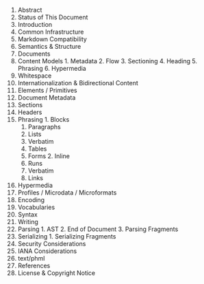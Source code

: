 1. Abstract
2. Status of This Document
3. Introduction
4. Common Infrastructure
  1. Markdown Compatibility
5. Semantics & Structure
  1. Documents
  2. Content Models
    1. Metadata
    2. Flow
    3. Sectioning
    4. Heading
    5. Phrasing
    6. Hypermedia
  3. Whitespace
  4. Internationalization & Bidirectional Content 
6. Elements / Primitives
  1. Document Metadata
  2. Sections
   1. Headers
  3. Phrasing
    1. Blocks
      1. Paragraphs
      2. Lists
      3. Verbatim
      4. Tables
      5. Forms
    2. Inline
      1. Runs
      2. Verbatim
      3. Links
  4. Hypermedia 
7. Profiles / Microdata / Microformats
  1. Encoding
  2. Vocabularies
8. Syntax
  1. Writing
  2. Parsing
    1. AST
    2. End of Document
    3. Parsing Fragments
  3. Serializing
    1. Serializing Fragments
9. Security Considerations
10. IANA Considerations
  1. text/phml
11. References
12. License & Copyright Notice